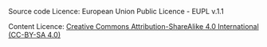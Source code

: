 Source code Licence:  European Union Public Licence - EUPL v.1.1

Content Licence:  <a href="https://creativecommons.org/licenses/by-sa/4.0/">Creative Commons Attribution-ShareAlike 4.0 International (CC-BY-SA 4.0)</a>

